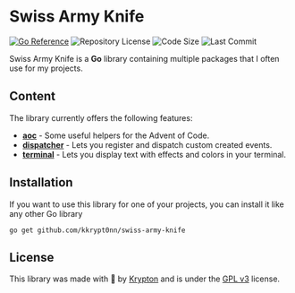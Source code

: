 # Swiss Army Knife

[![Go Reference](https://pkg.go.dev/badge/github.com/kkrypt0nn/swiss-army-knife.svg)](https://pkg.go.dev/github.com/kkrypt0nn/swiss-army-knife) ![Repository License](https://img.shields.io/github/license/kkrypt0nn/swiss-army-knife?style=flat-square) ![Code Size](https://img.shields.io/github/languages/code-size/kkrypt0nn/swiss-army-knife?style=flat-square) ![Last Commit](https://img.shields.io/github/last-commit/kkrypt0nn/swiss-army-knife?style=flat-square)

Swiss Army Knife is a **Go** library containing multiple packages that I often use for my projects.

## Content

The library currently offers the following features:

- **[aoc](aoc)** - Some useful helpers for the Advent of Code.
- **[dispatcher](dispatcher)** - Lets you register and dispatch custom created events.
- **[terminal](terminal)** - Lets you display text with effects and colors in your terminal.

## Installation

If you want to use this library for one of your projects, you can install it like any other Go library

```shell
go get github.com/kkrypt0nn/swiss-army-knife
```

## License

This library was made with 💜 by [Krypton](https://krypt0n.co.uk) and is under the [GPL v3](LICENSE.md) license.
